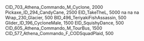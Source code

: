 CID_703_Athena_Commando_M_Cyclone, 2000
Pickaxe_ID_294_CandyCane, 2500
EID_TakeTheL, 5000
na
na
na
Wrap_230_Glacier, 500
BID_496_TeriyakiFishAssassin, 500
Glider_ID_196_CycloneMale, 1500
EID_SquishyDance, 500
CID_605_Athena_Commando_M_TourBus, 1500
CID_577_Athena_Commando_F_CODSquadPlaid, 500
